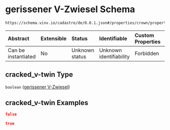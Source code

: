 # gerissener V-Zwiesel Schema

```txt
https://schema.vinv.io/cadastre/de/0.0.1.json#/properties/crown/properties/cracked_v-twin
```



| Abstract            | Extensible | Status         | Identifiable            | Custom Properties | Additional Properties | Access Restrictions | Defined In                                                                                                                 |
| :------------------ | :--------- | :------------- | :---------------------- | :---------------- | :-------------------- | :------------------ | :------------------------------------------------------------------------------------------------------------------------- |
| Can be instantiated | No         | Unknown status | Unknown identifiability | Forbidden         | Allowed               | none                | [dereferenced.doc.json\*](../../../../../../vinv-schemas/vinv-tree/out/0.0.1/dereferenced.doc.json "open original schema") |

## cracked\_v-twin Type

`boolean` ([gerissener V-Zwiesel](dereferenced-properties-stamm-properties-gerissener-v-zwiesel.md))

## cracked\_v-twin Examples

```json
false
```

```json
true
```
